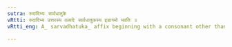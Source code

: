 ```yaml
---
sutra: रुदादिभ्यः सार्वधातुके
vRtti: रुदादिभ्य उत्तरस्य वलादेः सार्वधातुकस्य इडागमो भवति ॥
vRtti_eng: A_ sarvadhatuka_ affix beginning with a consonant other than a य, gets the augment इट् after the root रुद् and the four that follow it (_Adadi_ 58-62)

---
```

